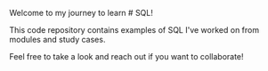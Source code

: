 Welcome to my journey to learn # SQL!

This code repository contains examples of SQL I've worked on from modules and study cases. 

Feel free to take a look and reach out if you want to collaborate!
